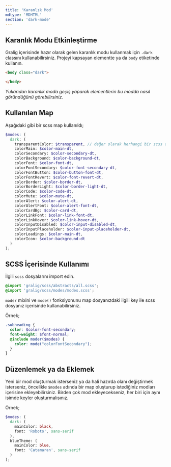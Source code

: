 ```yaml
---
title: 'Karanlık Mod'
mdtype: 'MDHTML'
section: 'dark-mode'
---
```


## Karanlık Modu Etkinleştirme

Gralig içerisinde hazır olarak gelen karanlık modu kullanmak için `.dark` classını kullanabilirsiniz. Projeyi kapsayan elementte ya da `body` etiketinde kullanın.

```html
<body class="dark">

</body>
```

_Yukarıdan karanlık moda geçiş yaparak elementlerin bu modda nasıl göründüğünü görebilirsiniz._

## Kullanılan Map

Aşağıdaki gibi bir scss map kullanıldı;

```scss
$modes: (
  dark: (
    transparentColor: $transparent, // değer olarak herhangi bir scss değişkeni ya da css yazarken kullandığınız herhangi bir değeri kullanabilirsiniz.
    colorMain: $color-main-dt,
    colorSecondary: $color-secondary-dt,
    colorBackground: $color-background-dt,
    colorFont: $color-font-dt,
    colorFontSecondary: $color-font-secondary-dt,
    colorFontButton: $color-button-font-dt,
    colorFontRevert: $color-font-revert-dt,
    colorBorder: $color-border-dt,
    colorBorderLight: $color-border-light-dt,
    colorCode: $color-code-dt,
    colorMute: $color-mute-dt,
    colorAlert: $color-alert-dt,
    colorAlertFont: $color-alert-font-dt,
    colorCardBg: $color-card-dt,
    colorLinkFont: $color-link-font-dt,
    colorLinkHover: $color-link-hover-dt,
    colorInputDisabled: $color-input-disabled-dt,
    colorInputPlaceholder: $color-input-placeholder-dt,
    colorLoadings: $color-main-dt,
    colorIcon: $color-background-dt
  )
);
```

## SCSS İçerisinde Kullanımı

İlgili `scss` dosyalarını import edin.

```scss
@import 'gralig/scss/abstracts/all.scss';
@import 'gralig/scss/modes/modes.scss';
```

`moder` mixini ve `mode()` fonksiyonunu map dosyanızdaki ilgili key ile scss dosyanız içerisinde kullanabilirsiniz.

Örnek;

```scss
.subheading {
  color: $color-font-secondary;
  font-weight: $font-normal;
  @include moder($modes) {
    color: mode("colorFontSecondary");
  }
}
```

## Düzenlemek ya da Eklemek

Yeni bir mod oluşturmak isterseniz ya da hali hazırda olanı değiştirmek isterseniz, öncelikle `$modes` adında bir map oluşturup istediğiniz modları içerisine ekleyebilirsiniz. Birden çok mod ekleyecekseniz, her biri için aynı isimde keyler oluşturmalısınız.

Örnek;

```scss
$modes: (
  dark: (
    mainColor: black,
    font: 'Roboto', sans-serif
  ),
  blueTheme: (
    mainColor: blue,
    font: 'Catamaran', sans-serif
  )
);
```